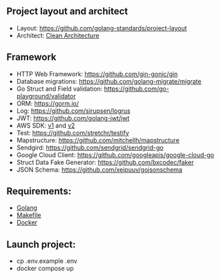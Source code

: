## Project layout and architect

- Layout: https://github.com/golang-standards/project-layout
- Architect: [Clean Architecture](https://blog.cleancoder.com/uncle-bob/2012/08/13/the-clean-architecture.html)

## Framework

- HTTP Web Framework: https://github.com/gin-gonic/gin
- Database migrations: https://github.com/golang-migrate/migrate
- Go Struct and Field validation: https://github.com/go-playground/validator
- ORM: https://gorm.io/
- Log: https://github.com/sirupsen/logrus
- JWT: https://github.com/golang-jwt/jwt
- AWS SDK: [v1](https://docs.aws.amazon.com/sdk-for-go/v1/developer-guide/welcome.html) and [v2](https://aws.github.io/aws-sdk-go-v2/docs/getting-started/)
- Test: https://github.com/stretchr/testify
- Mapstructure: https://github.com/mitchellh/mapstructure
- Sendgird: https://github.com/sendgrid/sendgrid-go
- Google Cloud Client: https://github.com/googleapis/google-cloud-go
- Struct Data Fake Generator: https://github.com/bxcodec/faker
- JSON Schema: https://github.com/xeipuuv/gojsonschema

## Requirements:

- [Golang](https://go.dev/)
- [Makefile](http://gnu.org/licenses/gpl.html)
- [Docker](https://docs.docker.com/get-started/)

## Launch project:

- cp .env.example .env
- docker compose up
